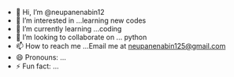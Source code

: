 - 👋 Hi, I’m @neupanenabin12
- 👀 I’m interested in ...learning new codes
- 🌱 I’m currently learning ...coding
- 💞️ I’m looking to collaborate on ... python
- 📫 How to reach me ...Email me at neupanenabin125@gmail.com
- 😄 Pronouns: ...
- ⚡ Fun fact: ...

<!---
neupanenabin12/neupanenabin12 is a ✨ special ✨ repository because its `README.md` (this file) appears on your GitHub profile.
You can click the Preview link to take a look at your changes.
--->
